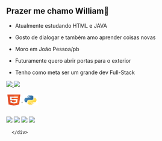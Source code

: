 ## Prazer me chamo William🤠

- Atualmente estudando HTML e JAVA 
- Gosto de dialogar e também amo aprender coisas novas
- Moro em João Pessoa/pb
- Futuramente quero abrir portas para o exterior
- Tenho como meta ser um grande dev Full-Stack

   <div>
  <a href="https://beacons.ai/williamVnetto">
    
<img height="180em" src="https://github-readme-stats.vercel.app/api?username=williamVnetto&show_icons=true&theme=dark&include_all_commits=true&count_private=true"/>
    
 <img height="180em" src="https://github-readme-stats.vercel.app/api/top-langs/?username=williamVnetto&layout=compact&langs_count=16&theme=dark"/>
    </div>

  
  <div style="display: inline_block"><br>
    <img align="center" alt="william-HTML" height="30" width="40" src="https://raw.githubusercontent.com/devicons/devicon/master/icons/html5/html5-original.svg">
 <img align="center" alt="william-Python" height="30" width="40" src="https://raw.githubusercontent.com/devicons/devicon/master/icons/python/python-original.svg">
   </div>
  
  
  ##
  
  <div>
  <a href="https://discord.gg/williamVnetto#1031" target="_blank"><img src="https://img.shields.io/badge/Discord-7289DA?style=for-the-badge&logo=discord&logoColor=white" target="_blank"></a>
 <a href="https://instagram.com/william_netto_" target"_blank"><img src="https://img.shields.io/badge/-Instagram-%23E4405F?style=for-the-badge&logo=instagram&logoColor=white" target="_blank"></a>
 <a herf= "mailto:williamvnetto@gmail.com"><img src="https://img.shields.io/badge/-Gmail-%23333?style=for-thebadge&logo=gmail&logoColor=white" target="_blank"></a>
 <a href="https://www.linkedin.com/in/William-Netto-45875016a" target="_blank"><img src="https://img.shields.io/badge/-LinkedIn-%230077B5?style=for-the-badge&logo=linkedin&logoColorwhite" target="_blank"></a>

      </div>
   
  
    
